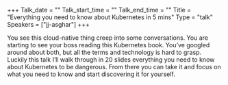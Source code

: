 +++
Talk_date = ""
Talk_start_time = ""
Talk_end_time = ""
Title = "Everything you need to know about Kubernetes in 5 mins"
Type = "talk"
Speakers = ["jj-asghar"]
+++

You see this cloud-native thing creep into some conversations. You are starting to see your boss reading this Kubernetes book. You’ve googled around about both, but all the terms and technology is hard to grasp. Luckily this talk I’ll walk through in 20 slides everything you need to know about Kubernetes to be dangerous. From there you can take it and focus on what you need to know and start discovering it for yourself.